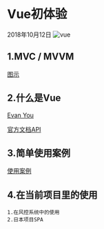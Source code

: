 # Vue初体验
2018年10月12日
![vue](https://cdn-images-1.medium.com/max/1600/1*xRP8aiNiS-Qw1aXdFgrtAw.jpeg)
## 1.MVC / MVVM
[图示](http://www.ruanyifeng.com/blog/2015/02/mvcmvp_mvvm.html)
## 2.什么是Vue
[Evan You](https://github.com/yyx990803) 

[官方文档API](https://cn.vuejs.org/v2/guide/index.html)
## 3.简单使用案例
[使用案例](https://cn.vuejs.org/v2/guide/index.html)
## 4.在当前项目里的使用
```
1.在风控系统中的使用
2.日本项目SPA
```
